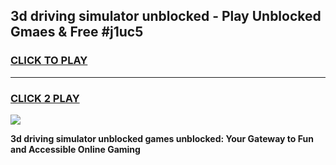 
## 3d driving simulator unblocked - Play Unblocked Gmaes & Free #j1uc5
<h3>
<a href="https://news.freeplayer.one?title=3d_driving_simulator_unblocked&ref=24F">CLICK TO PLAY</a></h3>
<hr>

<h3>
<a href="https://news.freeplayer.one?title=3d_driving_simulator_unblocked&ref=24F">CLICK 2 PLAY</a>
  
</h3>

<a href="https://news.freeplayer.one?title=3d_driving_simulator_unblocked&ref=24F/"><img src="https://clearcache.store/games.png"></a>


**3d driving simulator unblocked games unblocked: Your Gateway to Fun and Accessible Online Gaming**
